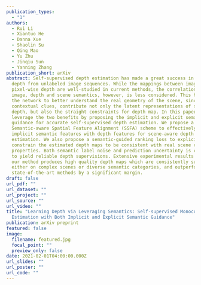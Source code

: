 ```yaml
---
publication_types:
  - "1"
authors:
  - Rui Li
  - Xiantuo He
  - Danna Xue
  - Shaolin Su
  - Qing Mao
  - Yu Zhu
  - Jinqiu Sun
  - Yanning Zhang
publication_short: arXiv
abstract: Self-supervised depth estimation has made a great success in learning
  depth from unlabeled image sequences. While the mappings between image and
  pixel-wise depth are well-studied in current methods, the correlation between
  image, depth and scene semantics, however, is less considered. This hinders
  the network to better understand the real geometry of the scene, since the
  contextual clues, contribute not only the latent representations of scene
  depth, but also the straight constraints for depth map. In this paper, we
  leverage the two benefits by proposing the implicit and explicit semantic
  guidance for accurate self-supervised depth estimation. We propose a
  Semantic-aware Spatial Feature Alignment (SSFA) scheme to effectively align
  implicit semantic features with depth features for scene-aware depth
  estimation. We also propose a semantic-guided ranking loss to explicitly
  constrain the estimated depth maps to be consistent with real scene contextual
  properties. Both semantic label noise and prediction uncertainty is considered
  to yield reliable depth supervisions. Extensive experimental results show that
  our method produces high quality depth maps which are consistently superior
  either on complex scenes or diverse semantic categories, and outperforms the
  state-of-the-art methods by a significant margin.
draft: false
url_pdf: ""
url_dataset: ""
url_project: ""
url_source: ""
url_video: ""
title: "Learning Depth via Leveraging Semantics: Self-supervised Monocular Depth
  Estimation with Both Implicit and Explicit Semantic Guidance"
publication: arXiv preprint
featured: false
image:
  filename: featured.jpg
  focal_point: ""
  preview_only: false
date: 2021-02-01T04:00:00.000Z
url_slides: ""
url_poster: ""
url_code: ""
---
```

